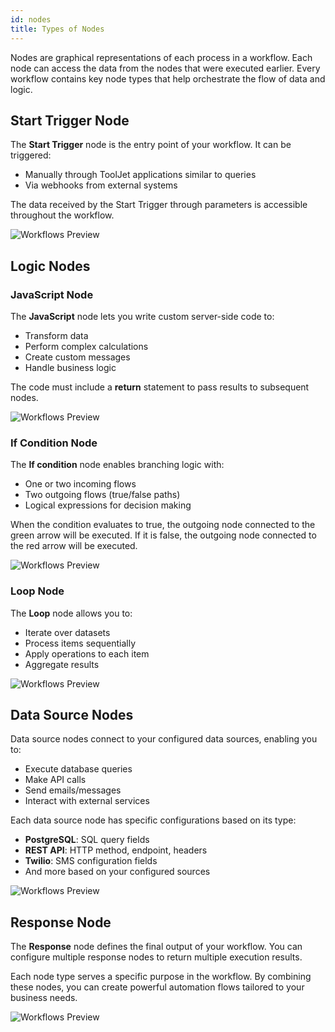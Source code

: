 ```yaml
---
id: nodes
title: Types of Nodes
---
```


Nodes are graphical representations of each process in a workflow. Each node can access the data from the nodes that were executed earlier. Every workflow contains key node types that help orchestrate the flow of data and logic.

## Start Trigger Node
The **Start Trigger** node is the entry point of your workflow. It can be triggered:
- Manually through ToolJet applications similar to queries
- Via webhooks from external systems

The data received by the Start Trigger through parameters is accessible throughout the workflow.

<img className="screenshot-full" src="/img/workflows/nodes/v2/start-node.png" alt="Workflows Preview" />

## Logic Nodes

### JavaScript Node
The **JavaScript** node lets you write custom server-side code to:
- Transform data
- Perform complex calculations
- Create custom messages
- Handle business logic

The code must include a **return** statement to pass results to subsequent nodes.

<img className="screenshot-full" src="/img/workflows/nodes/v2/javascript.png" alt="Workflows Preview" />

### If Condition Node
The **If condition** node enables branching logic with:
- One or two incoming flows
- Two outgoing flows (true/false paths)
- Logical expressions for decision making

When the condition evaluates to true, the outgoing node connected to the green arrow will be executed. If it is false, the outgoing node connected to the red arrow will be executed.

<img className="screenshot-full" src="/img/workflows/nodes/v2/if-node.png" alt="Workflows Preview" />

### Loop Node
The **Loop** node allows you to:
- Iterate over datasets
- Process items sequentially
- Apply operations to each item
- Aggregate results

<img className="screenshot-full" src="/img/workflows/nodes/v2/loop-node.png" alt="Workflows Preview" />

## Data Source Nodes
Data source nodes connect to your configured data sources, enabling you to:
- Execute database queries
- Make API calls
- Send emails/messages
- Interact with external services

Each data source node has specific configurations based on its type:
- **PostgreSQL**: SQL query fields
- **REST API**: HTTP method, endpoint, headers
- **Twilio**: SMS configuration fields
- And more based on your configured sources

<img className="screenshot-full" src="/img/workflows/nodes/v2/datasources.png" alt="Workflows Preview" />

## Response Node
The **Response** node defines the final output of your workflow. You can configure multiple response nodes to return multiple execution results.

Each node type serves a specific purpose in the workflow. By combining these nodes, you can create powerful automation flows tailored to your business needs.

<img className="screenshot-full" src="/img/workflows/nodes/v2/response-node.png" alt="Workflows Preview" />
